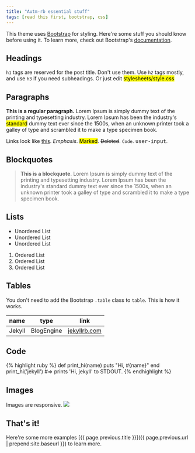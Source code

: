 ```yaml
---
title: "Autm-rb essential stuff"
tags: [read this first, bootstrap, css]
---
```


This theme uses [Bootstrap](http://getbootstrap.com/) for styling. Here're some stuff you should know before using it. To learn more, check out Bootstrap's [documentation](http://getbootstrap.com/css/).

## Headings

`h1` tags are reserved for the post title. Don't use them. Use `h2` tags mostly, and use `h3` if you need subheadings.
Or just  edit <mark>stylesheets/style.css</mark>

## Paragraphs

**This is a regular paragraph.** Lorem Ipsum is simply dummy text of the printing and typesetting industry. Lorem Ipsum has been the industry's <mark>standard</mark> dummy text ever since the 1500s, when an unknown printer took a galley of type and scrambled it to make a type specimen book.

Links look like [this](#). *Emphasis*. <mark>Marked</mark>. <del>Deleted</del>. <code>Code</code>. <kbd>user-input</kbd>.

## Blockquotes

> **This is a blockquote**. Lorem Ipsum is simply dummy text of the printing and typesetting industry. Lorem Ipsum has been the industry's standard dummy text ever since the 1500s, when an unknown printer took a galley of type and scrambled it to make a type specimen book.

## Lists

* Unordered List
* Unordered List
* Unordered List

1. Ordered List
1. Ordered List
1. Ordered List

## Tables

You don't need to add the Bootstrap `.table` class to `table`. This is how it works.

<table>
  <thead>
    <tr>
      <th>name</th>
      <th>type</th>
      <th>link</th>
    </tr>
  </thead>
  <tbody>
    <tr>
      <td>Jekyll</td>
      <td>BlogEngine</td>
      <td><a href="http://jekyllrb.com/">jekyllrb.com</a></td>
    </tr>
  </tbody>
</table>

## Code

{% highlight ruby %}
def print_hi(name)
  puts "Hi, #{name}"
end
print_hi('jekyll')
#=> prints 'Hi, jekyll' to STDOUT.
{% endhighlight %}

## Images

Images are responsive.
![]({{site.baseurl}}/images/local/colorsp.png)

## That's it!

Here're some more examples [{{ page.previous.title }}]({{ page.previous.url | prepend:site.baseurl }}) to learn more.
